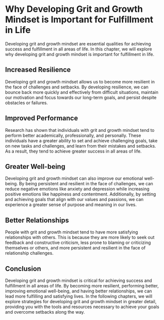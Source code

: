 Why Developing Grit and Growth Mindset is Important for Fulfillment in Life
===================================================================================================

Developing grit and growth mindset are essential qualities for achieving success and fulfillment in all areas of life. In this chapter, we will explore why developing grit and growth mindset is important for fulfillment in life.

Increased Resilience
--------------------

Developing grit and growth mindset allows us to become more resilient in the face of challenges and setbacks. By developing resilience, we can bounce back more quickly and effectively from difficult situations, maintain our motivation and focus towards our long-term goals, and persist despite obstacles or failures.

Improved Performance
--------------------

Research has shown that individuals with grit and growth mindset tend to perform better academically, professionally, and personally. These individuals have a greater ability to set and achieve challenging goals, take on new tasks and challenges, and learn from their mistakes and setbacks. As a result, they tend to achieve greater success in all areas of life.

Greater Well-being
------------------

Developing grit and growth mindset can also improve our emotional well-being. By being persistent and resilient in the face of challenges, we can reduce negative emotions like anxiety and depression while increasing positive emotions like happiness and contentment. Additionally, by setting and achieving goals that align with our values and passions, we can experience a greater sense of purpose and meaning in our lives.

Better Relationships
--------------------

People with grit and growth mindset tend to have more satisfying relationships with others. This is because they are more likely to seek out feedback and constructive criticism, less prone to blaming or criticizing themselves or others, and more persistent and resilient in the face of relationship challenges.

Conclusion
----------

Developing grit and growth mindset is critical for achieving success and fulfillment in all areas of life. By becoming more resilient, performing better, improving emotional well-being, and having better relationships, we can lead more fulfilling and satisfying lives. In the following chapters, we will explore strategies for developing grit and growth mindset in greater detail, providing you with the tools and resources necessary to achieve your goals and overcome setbacks along the way.


